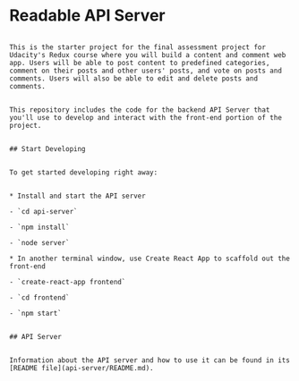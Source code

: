 # Readable API Server

                                                                                                           This is the starter project for the final assessment project for Udacity's Redux course where you will build a content and comment web app. Users will be able to post content to predefined categories, comment on their posts and other users' posts, and vote on posts and comments. Users will also be able to edit and delete posts and comments.

                                                                                                           This repository includes the code for the backend API Server that you'll use to develop and interact with the front-end portion of the project.

                                                                                                           ## Start Developing

                                                                                                           To get started developing right away:

                                                                                                           * Install and start the API server
                                                                                                               - `cd api-server`
                                                                                                               - `npm install`
                                                                                                               - `node server`
                                                                                                           * In another terminal window, use Create React App to scaffold out the front-end
                                                                                                               - `create-react-app frontend`
                                                                                                               - `cd frontend`
                                                                                                               - `npm start`

                                                                                                           ## API Server

                                                                                                           Information about the API server and how to use it can be found in its [README file](api-server/README.md).